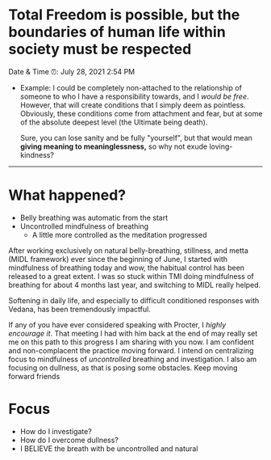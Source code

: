 # Total Freedom is possible, but the boundaries of human life within society must be respected

Date & Time ⏰: July 28, 2021 2:54 PM

- Example: I could be completely non-attached to the relationship of someone to who I have a responsibility towards, and I *would be free*. However, that will create conditions that I simply deem as pointless. Obviously, these conditions come from attachment and fear, but at some of the absolute deepest level (the Ultimate being death).
    
    Sure, you can lose sanity and be fully "yourself", but that would mean **giving meaning to meaninglessness,** so why not exude loving-kindness?
    

 

---

# What happened?

- Belly breathing was automatic from the start
- Uncontrolled mindfulness of breathing
    - A little more controlled as the meditation progressed

After working exclusively on natural belly-breathing, stillness, and metta (MIDL framework) ever since the beginning of June, I started with mindfulness of breathing today and wow, the habitual control has been released to a great extent. I was so stuck within TMI doing mindfulness of breathing for about 4 months last year, and switching to MIDL really helped.

Softening in daily life, and especially to difficult conditioned responses with Vedana, has been tremendously impactful. 

If any of you have ever considered speaking with Procter, I *highly encourage it*. That meeting I had with him back at the end of may really set me on this path to this progress I am sharing with you now. I am confident and non-complacent the practice moving forward. I intend on centralizing focus to mindfulness of *uncontrolled* breathing and investigation. I also am focusing on dullness, as that is posing some obstacles. Keep moving forward friends 

# Focus

- How do I investigate?
- How do I overcome dullness?
- I BELIEVE the breath with be uncontrolled and natural